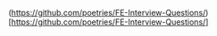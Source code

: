 (https://github.com/poetries/FE-Interview-Questions/)[https://github.com/poetries/FE-Interview-Questions/]
